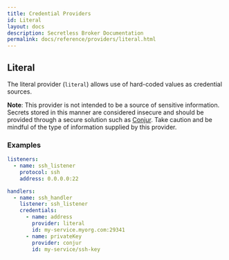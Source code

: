 ```yaml
---
title: Credential Providers
id: Literal
layout: docs
description: Secretless Broker Documentation
permalink: docs/reference/providers/literal.html
---
```


## Literal
The literal provider (`literal`) allows use of hard-coded values as credential
sources.

**Note**: This provider is not intended to be a source of sensitive information.
Secrets stored in this manner are considered insecure and should be provided
through a secure solution such as [Conjur](conjur.html). Take caution and be
mindful of the type of information supplied by this provider.

### Examples
``` yaml
listeners:
  - name: ssh_listener
    protocol: ssh
    address: 0.0.0.0:22

handlers:
  - name: ssh_handler
    listener: ssh_listener
    credentials:
      - name: address
        provider: literal
        id: my-service.myorg.com:29341
      - name: privateKey
        provider: conjur
        id: my-service/ssh-key
```
